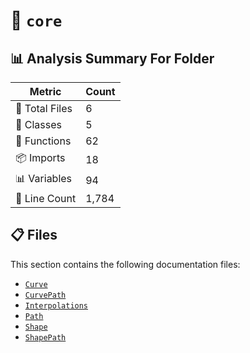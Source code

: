 # 📁 `core`

## 📊 Analysis Summary For Folder

| Metric | Count |
|--------|-------|
| 📁 Total Files | 6 |
| 🧱 Classes | 5 |
| 🔧 Functions | 62 |
| 📦 Imports | 18 |
| 📊 Variables | 94 |
| 🔢 Line Count | 1,784 |


## 📋 Files

This section contains the following documentation files:

- [`Curve`](./Curve.md)
- [`CurvePath`](./CurvePath.md)
- [`Interpolations`](./Interpolations.md)
- [`Path`](./Path.md)
- [`Shape`](./Shape.md)
- [`ShapePath`](./ShapePath.md)